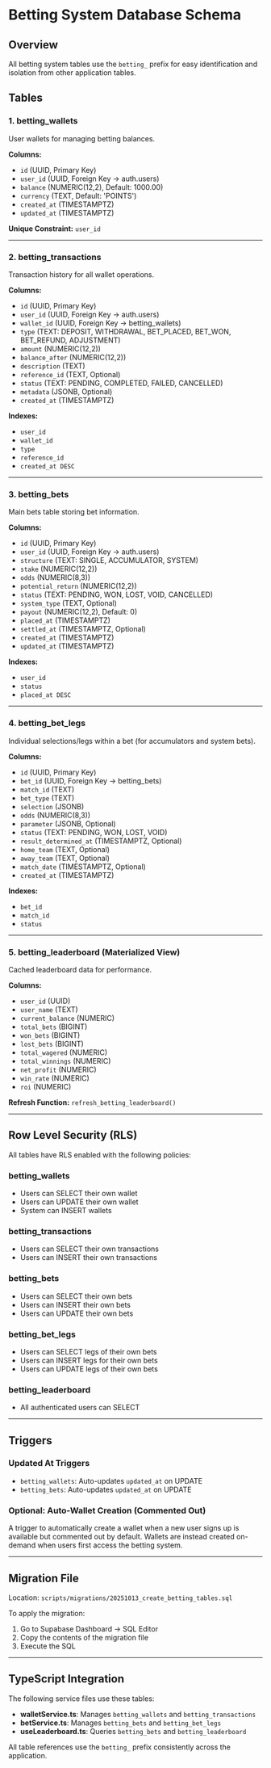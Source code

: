# Betting System Database Schema

## Overview

All betting system tables use the `betting_` prefix for easy identification and isolation from other application tables.

## Tables

### 1. betting_wallets
User wallets for managing betting balances.

**Columns:**
- `id` (UUID, Primary Key)
- `user_id` (UUID, Foreign Key → auth.users)
- `balance` (NUMERIC(12,2), Default: 1000.00)
- `currency` (TEXT, Default: 'POINTS')
- `created_at` (TIMESTAMPTZ)
- `updated_at` (TIMESTAMPTZ)

**Unique Constraint:** `user_id`

---

### 2. betting_transactions
Transaction history for all wallet operations.

**Columns:**
- `id` (UUID, Primary Key)
- `user_id` (UUID, Foreign Key → auth.users)
- `wallet_id` (UUID, Foreign Key → betting_wallets)
- `type` (TEXT: DEPOSIT, WITHDRAWAL, BET_PLACED, BET_WON, BET_REFUND, ADJUSTMENT)
- `amount` (NUMERIC(12,2))
- `balance_after` (NUMERIC(12,2))
- `description` (TEXT)
- `reference_id` (TEXT, Optional)
- `status` (TEXT: PENDING, COMPLETED, FAILED, CANCELLED)
- `metadata` (JSONB, Optional)
- `created_at` (TIMESTAMPTZ)

**Indexes:**
- `user_id`
- `wallet_id`
- `type`
- `reference_id`
- `created_at DESC`

---

### 3. betting_bets
Main bets table storing bet information.

**Columns:**
- `id` (UUID, Primary Key)
- `user_id` (UUID, Foreign Key → auth.users)
- `structure` (TEXT: SINGLE, ACCUMULATOR, SYSTEM)
- `stake` (NUMERIC(12,2))
- `odds` (NUMERIC(8,3))
- `potential_return` (NUMERIC(12,2))
- `status` (TEXT: PENDING, WON, LOST, VOID, CANCELLED)
- `system_type` (TEXT, Optional)
- `payout` (NUMERIC(12,2), Default: 0)
- `placed_at` (TIMESTAMPTZ)
- `settled_at` (TIMESTAMPTZ, Optional)
- `created_at` (TIMESTAMPTZ)
- `updated_at` (TIMESTAMPTZ)

**Indexes:**
- `user_id`
- `status`
- `placed_at DESC`

---

### 4. betting_bet_legs
Individual selections/legs within a bet (for accumulators and system bets).

**Columns:**
- `id` (UUID, Primary Key)
- `bet_id` (UUID, Foreign Key → betting_bets)
- `match_id` (TEXT)
- `bet_type` (TEXT)
- `selection` (JSONB)
- `odds` (NUMERIC(8,3))
- `parameter` (JSONB, Optional)
- `status` (TEXT: PENDING, WON, LOST, VOID)
- `result_determined_at` (TIMESTAMPTZ, Optional)
- `home_team` (TEXT, Optional)
- `away_team` (TEXT, Optional)
- `match_date` (TIMESTAMPTZ, Optional)
- `created_at` (TIMESTAMPTZ)

**Indexes:**
- `bet_id`
- `match_id`
- `status`

---

### 5. betting_leaderboard (Materialized View)
Cached leaderboard data for performance.

**Columns:**
- `user_id` (UUID)
- `user_name` (TEXT)
- `current_balance` (NUMERIC)
- `total_bets` (BIGINT)
- `won_bets` (BIGINT)
- `lost_bets` (BIGINT)
- `total_wagered` (NUMERIC)
- `total_winnings` (NUMERIC)
- `net_profit` (NUMERIC)
- `win_rate` (NUMERIC)
- `roi` (NUMERIC)

**Refresh Function:** `refresh_betting_leaderboard()`

---

## Row Level Security (RLS)

All tables have RLS enabled with the following policies:

### betting_wallets
- Users can SELECT their own wallet
- Users can UPDATE their own wallet
- System can INSERT wallets

### betting_transactions
- Users can SELECT their own transactions
- Users can INSERT their own transactions

### betting_bets
- Users can SELECT their own bets
- Users can INSERT their own bets
- Users can UPDATE their own bets

### betting_bet_legs
- Users can SELECT legs of their own bets
- Users can INSERT legs for their own bets
- Users can UPDATE legs of their own bets

### betting_leaderboard
- All authenticated users can SELECT

---

## Triggers

### Updated At Triggers
- `betting_wallets`: Auto-updates `updated_at` on UPDATE
- `betting_bets`: Auto-updates `updated_at` on UPDATE

### Optional: Auto-Wallet Creation (Commented Out)
A trigger to automatically create a wallet when a new user signs up is available but commented out by default. Wallets are instead created on-demand when users first access the betting system.

---

## Migration File

Location: `scripts/migrations/20251013_create_betting_tables.sql`

To apply the migration:
1. Go to Supabase Dashboard → SQL Editor
2. Copy the contents of the migration file
3. Execute the SQL

---

## TypeScript Integration

The following service files use these tables:

- **walletService.ts**: Manages `betting_wallets` and `betting_transactions`
- **betService.ts**: Manages `betting_bets` and `betting_bet_legs`
- **useLeaderboard.ts**: Queries `betting_bets` and `betting_leaderboard`

All table references use the `betting_` prefix consistently across the application.
